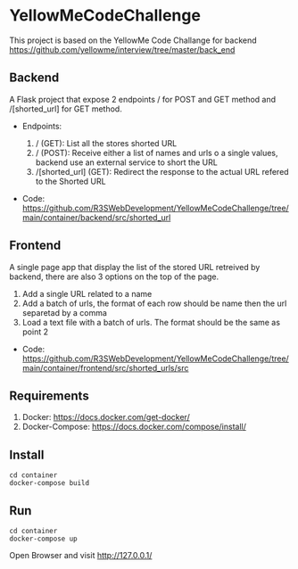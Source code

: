 # YellowMeCodeChallenge
This project is based on the YellowMe Code Challange for backend https://github.com/yellowme/interview/tree/master/back_end

## Backend

A Flask project that expose 2 endpoints / for POST and GET method and /[shorted_url] for GET method.

* Endpoints:
  1. / (GET): List all the stores shorted URL
  2. / (POST): Receive either a list of names and urls o a single values, backend use an external service to short the URL
  3. /[shorted_url] (GET): Redirect the response to the actual URL refered to the Shorted URL

* Code: https://github.com/R3SWebDevelopment/YellowMeCodeChallenge/tree/main/container/backend/src/shorted_url

## Frontend

A single page app that display the list of the stored URL retreived by backend, there are also 3 options on the top of the page.

1. Add a single URL related to a name
2. Add a batch of urls, the format of each row should be name then the url separetad by a comma
3. Load a text file with a batch of urls. The format should be the same as point 2

* Code: https://github.com/R3SWebDevelopment/YellowMeCodeChallenge/tree/main/container/frontend/src/shorted_urls/src

## Requirements
1. Docker: https://docs.docker.com/get-docker/
2. Docker-Compose: https://docs.docker.com/compose/install/

## Install

```
cd container
docker-compose build
```

## Run

```
cd container
docker-compose up
```

Open Browser and visit http://127.0.0.1/
